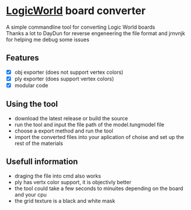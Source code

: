 # [LogicWorld](https://logicworld.net/) board converter
A simple commandline tool for converting Logic World boards  
Thanks a lot to DayDun for reverse engeneering the file format and jrnvnjk for helping me debug some issues

## Features
- [x] obj exporter (does not support vertex colors)
- [X] ply exporter (does support vertex colors)
- [x] modular code

## Using the tool
* download the latest release or build the source  
* run the tool and input the file path of the model.tungmodel file
* choose a export method and run the tool
* import the converted files into your aplication of choise and set up the rest of the materials

## Usefull information
* draging the file into cmd also works
* ply has vertx color support, it is objectivly better
* the tool could take a few seconds to minuites depending on the board and your cpu
* the grid texture is a black and white mask
